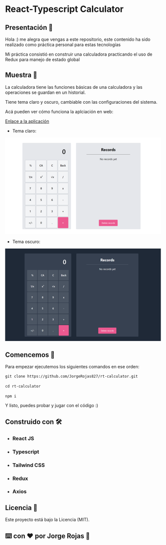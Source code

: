 # React-Typescript Calculator  #

## Presentación 👋

Hola :) me alegra que vengas a este repositorio, este contenido ha sido realizado como práctica personal para estas tecnologías

Mi práctica consistió en construir una calculadora practicando el uso de Redux para manejo de estado global

## Muestra 👀

La calculadora tiene las funciones básicas de una calculadora y las operaciones se guardan en un historial.

Tiene tema claro y oscuro, cambiable con las configuraciones del sistema.

Acá pueden ver cómo funciona la aplciación en web: 

[Enlace a la aplicación](https://rt-calculator.netlify.app/)

- Tema claro: 

![](./src/assets/calculator-light.png)

- Tema oscuro: 
  
![](./src/assets/calculator-dark.png)

## Comencemos 🚀

Para empezar ejecutemos los siguientes comandos en ese orden:
~~~
git clone https://github.com/JorgeRojas827/rt-calculator.git

cd rt-calculator

npm i
~~~

Y listo, puedes probar y jugar con el código :)


## Construido con 🛠️

- ### React JS
- ### Typescript
- ### Tailwind CSS
- ### Redux
- ### Axios

## Licencia 📄

Este proyecto está bajo la Licencia (MIT).

## ⌨️ con ❤️ por Jorge Rojas 🙌
